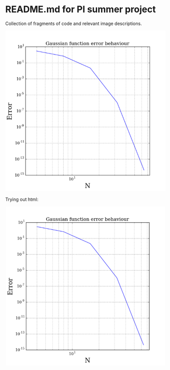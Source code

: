 # README.md for PI summer project
Collection of fragments of code and relevant image descriptions.

![First image attempt](/playground/Gaussian_error.png)

Trying out html:

<center><img src="/playground/Gaussian_error.png" alt='Text tryout' width='500' align='middle'/></center>


